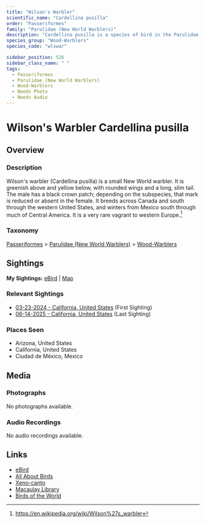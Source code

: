 ```yaml
---
title: "Wilson's Warbler"
scientific_name: "Cardellina pusilla"
order: "Passeriformes"
family: "Parulidae (New World Warblers)"
description: "Cardellina pusilla is a species of bird in the Parulidae (New World Warblers) family. It has been observed 9 times."
species_group: "Wood-Warblers"
species_code: "wlswar"

sidebar_position: 526
sidebar_class_name: " "
tags: 
  - Passeriformes
  - Parulidae (New World Warblers)
  - Wood-Warblers
  - Needs Photo
  - Needs Audio
---
```


# Wilson's Warbler <span className='sci_name'>Cardellina pusilla</span>

## Overview

### Description
Wilson's warbler (Cardellina pusilla) is a small New World warbler. It is greenish above and yellow below, with rounded wings and a long, slim tail. The male has a black crown patch; depending on the subspecies, that mark is reduced or absent in the female. It breeds across Canada and south through the western United States, and winters from Mexico south through much of Central America. It is a very rare vagrant to western Europe.[^1]

[^1]: https://en.wikipedia.org/wiki/Wilson%27s_warbler

### Taxonomy
[Passeriformes](/tags/passeriformes) > [Parulidae (New World Warblers)](/tags/parulidae-new-world-warblers) > [Wood-Warblers](/tags/wood-warblers)


## Sightings

**My Sightings:** [eBird](https://ebird.org/lifelist?r=world&time=life&spp=wlswar) | [Map](/map?species_code=wlswar)

### Relevant Sightings

* [03-23-2024 - California, United States](https://ebird.org/checklist/S165759832) (First Sighting)
* [06-14-2025 - California, United States](https://ebird.org/checklist/S250753679) (Last Sighting)

### Places Seen

* Arizona, United States
* California, United States
* Ciudad de México, Mexico



## Media
### Photographs
No photographs available.

### Audio Recordings
No audio recordings available.

## Links
* [eBird](https://ebird.org/species/wlswar) 
* [All About Birds](https://www.allaboutbirds.org/guide/wlswar) 
* [Xeno-canto](https://www.xeno-canto.org/species/cardellina-pusilla) 
* [Macaulay Library](https://search.macaulaylibrary.org/catalog?taxonCode=wlswar&sort=rating_rank_desc)
* [Birds of the World](https://birdsoftheworld.org/bow/species/wlswar)
